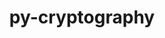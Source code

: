 ---
title: "py-cryptography"
layout: cache
categories: [package, develop-2023-12-17]
meta: {"versions": ["38.0.1", "41.0.3"], "compilers": ["gcc@=11.4.0", "gcc@=7.5.0", "gcc@=9.4.0", "oneapi@=2023.2.0"], "oss": ["ubuntu18.04", "ubuntu20.04"], "platforms": ["linux"], "targets": ["neoverse_v1", "ppc64le", "x86_64_v3"], "stacks": ["e4s", "e4s-neoverse_v1", "e4s-oneapi", "e4s-power", "radiuss", "root"], "num_specs": 5, "num_specs_by_stack": {"root": 5, "radiuss": 1, "e4s-neoverse_v1": 1, "e4s-power": 1, "e4s": 1, "e4s-oneapi": 1}}
spec_details: [{"hash": "xsarbmgye2q2d6tzmbtjpszs545k7b2x", "compiler": "gcc@=7.5.0", "versions": ["41.0.3"], "os": "ubuntu18.04", "platform": "linux", "target": "x86_64_v3", "variants": ["build_system=python_pip"], "stacks": ["root", "radiuss"], "size": "-", "tarball": "https://binaries.spack.io/releases/develop-2023-12-17/build_cache/linux-ubuntu18.04-x86_64_v3/gcc-7.5.0/py-cryptography-41.0.3/linux-ubuntu18.04-x86_64_v3-gcc-7.5.0-py-cryptography-41.0.3-xsarbmgye2q2d6tzmbtjpszs545k7b2x.spack"}, {"hash": "mit36v4iz76was4mxvigntejbfnsdmyo", "compiler": "gcc@=11.4.0", "versions": ["41.0.3"], "os": "ubuntu20.04", "platform": "linux", "target": "neoverse_v1", "variants": ["build_system=python_pip"], "stacks": ["root", "e4s-neoverse_v1"], "size": "-", "tarball": "https://binaries.spack.io/releases/develop-2023-12-17/build_cache/linux-ubuntu20.04-neoverse_v1/gcc-11.4.0/py-cryptography-41.0.3/linux-ubuntu20.04-neoverse_v1-gcc-11.4.0-py-cryptography-41.0.3-mit36v4iz76was4mxvigntejbfnsdmyo.spack"}, {"hash": "agf23eirpdp7cbugxvt3qfvbgnbe6ilj", "compiler": "gcc@=9.4.0", "versions": ["41.0.3"], "os": "ubuntu20.04", "platform": "linux", "target": "ppc64le", "variants": ["build_system=python_pip"], "stacks": ["e4s-power", "root"], "size": "-", "tarball": "https://binaries.spack.io/releases/develop-2023-12-17/build_cache/linux-ubuntu20.04-ppc64le/gcc-9.4.0/py-cryptography-41.0.3/linux-ubuntu20.04-ppc64le-gcc-9.4.0-py-cryptography-41.0.3-agf23eirpdp7cbugxvt3qfvbgnbe6ilj.spack"}, {"hash": "q6ggbttsjclwu3xoptwlgxtj4mhc4w7n", "compiler": "gcc@=11.4.0", "versions": ["41.0.3"], "os": "ubuntu20.04", "platform": "linux", "target": "x86_64_v3", "variants": ["build_system=python_pip"], "stacks": ["e4s", "root"], "size": "-", "tarball": "https://binaries.spack.io/releases/develop-2023-12-17/build_cache/linux-ubuntu20.04-x86_64_v3/gcc-11.4.0/py-cryptography-41.0.3/linux-ubuntu20.04-x86_64_v3-gcc-11.4.0-py-cryptography-41.0.3-q6ggbttsjclwu3xoptwlgxtj4mhc4w7n.spack"}, {"hash": "7vgvpkia4ublxjmqzzcxag5arae6pfuu", "compiler": "oneapi@=2023.2.0", "versions": ["38.0.1"], "os": "ubuntu20.04", "platform": "linux", "target": "x86_64_v3", "variants": ["build_system=python_pip"], "stacks": ["root", "e4s-oneapi"], "size": "-", "tarball": "https://binaries.spack.io/releases/develop-2023-12-17/build_cache/linux-ubuntu20.04-x86_64_v3/oneapi-2023.2.0/py-cryptography-38.0.1/linux-ubuntu20.04-x86_64_v3-oneapi-2023.2.0-py-cryptography-38.0.1-7vgvpkia4ublxjmqzzcxag5arae6pfuu.spack"}]
---